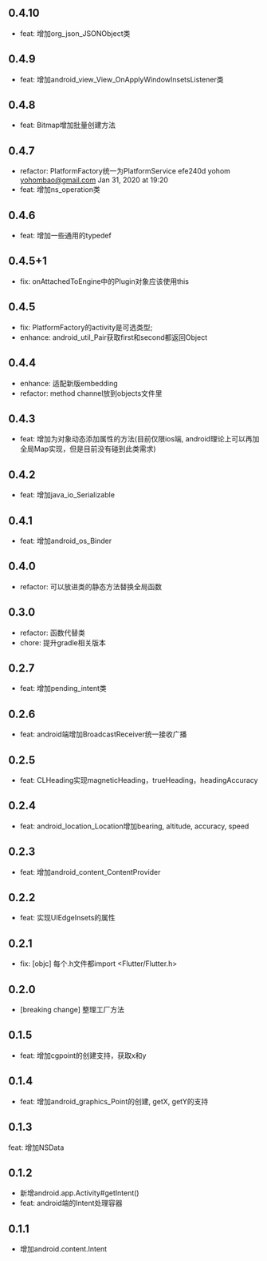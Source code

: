 ## 0.4.10
- feat: 增加org_json_JSONObject类

## 0.4.9
- feat: 增加android_view_View_OnApplyWindowInsetsListener类

## 0.4.8
- feat: Bitmap增加批量创建方法

## 0.4.7
- refactor: PlatformFactory统一为PlatformService	efe240d	yohom <yohombao@gmail.com>	Jan 31, 2020 at 19:20
- feat: 增加ns_operation类

## 0.4.6
- feat: 增加一些通用的typedef

## 0.4.5+1
- fix: onAttachedToEngine中的Plugin对象应该使用this

## 0.4.5
- fix: PlatformFactory的activity是可选类型;
- enhance: android_util_Pair获取first和second都返回Object

## 0.4.4
- enhance: 适配新版embedding
- refactor: method channel放到objects文件里

## 0.4.3
- feat: 增加为对象动态添加属性的方法(目前仅限ios端, android理论上可以再加全局Map实现，但是目前没有碰到此类需求)

## 0.4.2
- feat: 增加java_io_Serializable

## 0.4.1
- feat: 增加android_os_Binder

## 0.4.0
- refactor: 可以放进类的静态方法替换全局函数

## 0.3.0
- refactor: 函数代替类
- chore: 提升gradle相关版本

## 0.2.7
- feat: 增加pending_intent类

## 0.2.6
- feat: android端增加BroadcastReceiver统一接收广播

## 0.2.5
- feat: CLHeading实现magneticHeading，trueHeading，headingAccuracy

## 0.2.4
- feat: android_location_Location增加bearing, altitude, accuracy, speed

## 0.2.3
- feat: 增加android_content_ContentProvider

## 0.2.2
- feat: 实现UIEdgeInsets的属性

## 0.2.1
- fix: [objc] 每个.h文件都import <Flutter/Flutter.h>

## 0.2.0
- [breaking change] 整理工厂方法

## 0.1.5
- feat: 增加cgpoint的创建支持，获取x和y

## 0.1.4
- feat: 增加android_graphics_Point的创建, getX, getY的支持

## 0.1.3
feat: 增加NSData

## 0.1.2
- 新增android.app.Activity#getIntent()
- feat: android端的Intent处理容器

## 0.1.1
- 增加android.content.Intent
